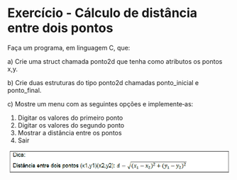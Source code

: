 # Exercício - Cálculo de distância entre dois pontos

Faça um programa, em linguagem C, que:

a) Crie uma struct chamada ponto2d que tenha como atributos os pontos x,y.

b) Crie duas estruturas do tipo ponto2d chamadas ponto_inicial e ponto_final.

c) Mostre um menu com as seguintes opções e implemente‐as:

1. Digitar os valores do primeiro ponto
2. Digitar os valores do segundo ponto
3. Mostrar a distância entre os pontos
4. Sair

![fórmula para calcular distância entre dois pontos](formulaDistancia.png)